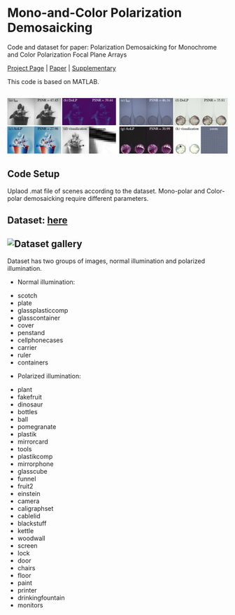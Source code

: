 # Mono-and-Color Polarization Demosaicking

Code and dataset for paper: Polarization Demosaicking for Monochrome and Color Polarization Focal Plane Arrays

[Project Page](https://vccimaging.org/Publications/Simeng2019PolarizationDemosaic/) | [Paper](https://vccimaging.org/Publications/Simeng2019PolarizationDemosaic/Simeng2019PolarizationDemosaic.pdf) | [Supplementary](https://vccimaging.org/Publications/Simeng2019PolarizationDemosaic/Simeng2019PolarizationDemosaicSupplement.pdf)

This code is based on MATLAB.

## ![Our selected results on Huber2d and Visualization ](Figure/teaser.jpg)

## Code Setup
Uplaod .mat file of scenes according to the dataset. Mono-polar and Color-polar demosaicking require different parameters.

## Dataset: [here](https://repository.kaust.edu.sa/handle/10754/631914)

## ![Dataset gallery](.Figure/gallery.jpg)

Dataset has two groups of images, normal illumination and polarized illumination. 

* Normal illumination: 
- scotch
- plate
- glassplasticcomp
- glasscontainer
- cover
- penstand
- cellphonecases
- carrier
- ruler
- containers

* Polarized illumination:
- plant
- fakefruit
- dinosaur
- bottles
- ball
- pomegranate
- plastik
- mirrorcard
- tools
- plastikcomp
- mirrorphone
- glasscube
- funnel
- fruit2
- einstein
- camera
- caligraphset
- cablelid
- blackstuff
- kettle
- woodwall
- screen
- lock
- door
- chairs
- floor
- paint
- printer
- drinkingfountain
- monitors
